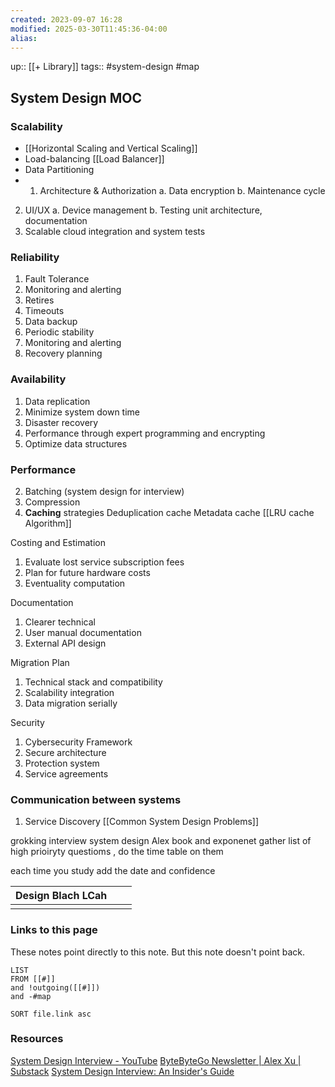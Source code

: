 ```yaml
---
created: 2023-09-07 16:28
modified: 2025-03-30T11:45:36-04:00
alias: 
---
```

up:: [[+ Library]]
tags:: #system-design #map

## System Design MOC

### Scalability
- [[Horizontal Scaling and Vertical Scaling]]
- Load-balancing
	 [[Load Balancer]]
- Data Partitioning
- 1. Architecture & Authorization
   a. Data encryption
   b. Maintenance cycle
2. UI/UX
   a. Device management
   b. Testing unit architecture, documentation
3. Scalable cloud integration and system tests
### Reliability
1. Fault Tolerance
2. Monitoring and alerting
3. Retires
4. Timeouts
5. Data backup
4. Periodic stability
5. Monitoring and alerting
6. Recovery planning
### Availability
1. Data replication
2. Minimize system down time
3. Disaster recovery
3. Performance through expert programming and encrypting
4. Optimize data structures
### Performance
2. Batching (system design for interview)
3. Compression
4. **Caching** strategies
	Deduplication cache
	Metadata cache
	[[LRU cache Algorithm]]


Costing and Estimation
1. Evaluate lost service subscription fees
2. Plan for future hardware costs
3. Eventuality computation

Documentation
1. Clearer technical
2. User manual documentation
3. External API design

Migration Plan
1. Technical stack and compatibility
2. Scalability integration
3. Data migration serially

Security
1. Cybersecurity Framework
2. Secure architecture
3. Protection system
4. Service agreements


### Communication between systems
1. Service Discovery 
[[Common System Design Problems]]


grokking interview
system design Alex book 
and exponenet
gather list of high prioiryty questioms , do the time table on them

each time you study add the date and confidence


| Design Blach LCah |     |     |
| ----------------- | --- | --- |
|                   |     |     |

### Links to this page
These notes point directly to this note. But this note doesn't point back.
```dataview
LIST
FROM [[#]]
and !outgoing([[#]])
and -#map

SORT file.link asc
```

### Resources
[System Design Interview - YouTube](https://www.youtube.com/@SystemDesignInterview)
[ByteByteGo Newsletter | Alex Xu | Substack](https://blog.bytebytego.com/)
[System Design Interview: An Insider's Guide](https://drive.google.com/drive/folders/1cxhxtyVJb4Xz2NZ2n56bQO35_RleCnpR)
